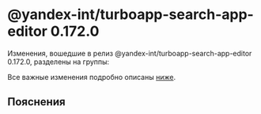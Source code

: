# @yandex-int/turboapp-search-app-editor 0.172.0

<!-- ЧЕЛОВЕЧЕСКОЕ ВСТУПЛЕНИЕ -->

Изменения, вошедшие в релиз @yandex-int/turboapp-search-app-editor 0.172.0, разделены на группы:

Все важные изменения подробно описаны [ниже](#Пояснения).

## Пояснения


